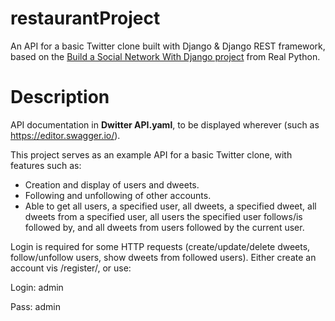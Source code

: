 # restaurantProject
An API for a basic Twitter clone built with Django & Django REST framework, based on the [Build a Social Network With Django project](https://realpython.com/django-social-network-1/) from Real Python.

# Description
API documentation in **Dwitter API.yaml**, to be displayed wherever (such as https://editor.swagger.io/).

This project serves as an example API for a basic Twitter clone, with features such as:

* Creation and display of users and dweets.
* Following and unfollowing of other accounts.
* Able to get all users, a specified user, all dweets, a specified dweet, all dweets from a specified user, all users the specified user follows/is followed by, and all dweets from users followed by the current user. 


Login is required for some HTTP requests (create/update/delete dweets, follow/unfollow users, show dweets from followed users).  Either create an account vis /register/, or use:

Login: admin

Pass: admin
